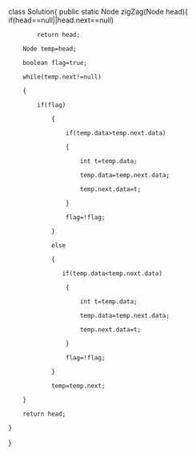 class Solution{
	public static Node zigZag(Node head){
     if(head==null||head.next==null)

            return head;

        Node temp=head;

        boolean flag=true;

        while(temp.next!=null)

        {

            if(flag)

                {

                    if(temp.data>temp.next.data)

                    {

                        int t=temp.data;

                        temp.data=temp.next.data;

                        temp.next.data=t;

                    }

                    flag=!flag;

                }

                else

                {

                   if(temp.data<temp.next.data)

                    {

                        int t=temp.data;

                        temp.data=temp.next.data;

                        temp.next.data=t;

                    }

                    flag=!flag; 

                }

                temp=temp.next;

        }

        return head;

    }
}
